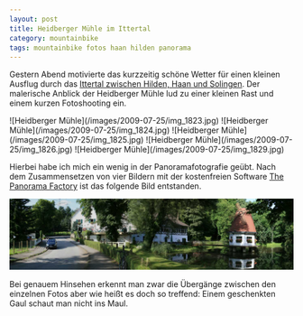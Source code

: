 ```yaml
---
layout: post
title: Heidberger Mühle im Ittertal
category: mountainbike
tags: mountainbike fotos haan hilden panorama
---
```


Gestern Abend motivierte das kurzzeitig schöne Wetter für einen kleinen Ausflug durch das [Ittertal zwischen Hilden, Haan und Solingen](http://gpsies.com/map.do?fileId=dirxukvmidizhjgh). Der malerische Anblick der Heidberger Mühle lud zu einer kleinen Rast und einem kurzen Fotoshooting ein.

<div class="gallery" markdown="1">
  ![Heidberger Mühle](/images/2009-07-25/img_1823.jpg)
  ![Heidberger Mühle](/images/2009-07-25/img_1824.jpg)
  ![Heidberger Mühle](/images/2009-07-25/img_1825.jpg)
  ![Heidberger Mühle](/images/2009-07-25/img_1826.jpg)
  ![Heidberger Mühle](/images/2009-07-25/img_1829.jpg)
</div>

Hierbei habe ich mich ein wenig in der Panoramafotografie geübt. Nach dem Zusammensetzen von vier Bildern mit der kostenfreien Software [The Panorama Factory](http://www.digi-vergl.de/inf/inf/09panoramafotos.html) ist das folgende Bild entstanden.

[![Panorama der Heidberger Mühle](/images/2009-07-25/panorama.jpg)](/images/2009-07-25/panorama.jpg)

Bei genauem Hinsehen erkennt man zwar die Übergänge zwischen den einzelnen Fotos aber wie heißt es doch so treffend: Einem geschenkten Gaul schaut man nicht ins Maul.

